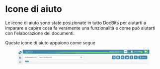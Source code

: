 # Icone di aiuto

Le icone di aiuto sono state posizionate in tutto DocBits per aiutarti a imparare e capire cosa fa veramente una funzionalità e come può aiutarti con l'elaborazione dei documenti.

Queste icone di aiuto appaiono come segue

<figure><img src="../../../.gitbook/assets/help-icon.png" alt=""><figcaption></figcaption></figure>

